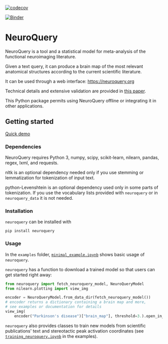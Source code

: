 [![codecov](https://codecov.io/gh/neuroquery/neuroquery/branch/main/graph/badge.svg)](https://codecov.io/gh/neuroquery/neuroquery) 

[![Binder](https://mybinder.org/badge_logo.svg)](https://mybinder.org/v2/gh/neuroquery/neuroquery.git/main?filepath=examples)

# NeuroQuery

NeuroQuery is a tool and a statistical model for meta-analysis of the functional
neuroimaging literature.

Given a text query, it can produce a brain map of the most relevant anatomical
structures according to the current scientific literature.

It can be used through a web interface: https://neuroquery.org

Technical details and extensive validation are provided in [this paper](https://elifesciences.org/articles/53385).

This Python package permits using NeuroQuery offline or integrating it in other
applications. 

## Getting started

[Quick demo](https://nbviewer.jupyter.org/github/neuroquery/neuroquery/blob/main/examples/minimal_example.ipynb)

### Dependencies

NeuroQuery requires Python 3, numpy, scipy, scikit-learn, nilearn, pandas,
regex, lxml, and requests.

nltk is an optional dependency needed only if you use stemming or lemmatization
for tokenization of input text.

python-Levenshtein is an optional dependency used only in some parts of
tokenization. If you use the vocabulary lists provided with `neuroquery` or in
`neuroquery_data` it is not needed.

### Installation

`neuroquery` can be installed with

```
pip install neuroquery
```

### Usage

In the `examples` folder, 
[`minimal_example.ipynb`](https://nbviewer.jupyter.org/github/neuroquery/neuroquery/blob/main/examples/minimal_example.ipynb)
shows basic usage of `neuroquery`.

`neuroquery` has a function to download a trained model so that users can get
started right away:

```python
from neuroquery import fetch_neuroquery_model, NeuroQueryModel
from nilearn.plotting import view_img

encoder = NeuroQueryModel.from_data_dir(fetch_neuroquery_model())
# encoder returns a dictionary containing a brain map and more,
# see examples or documentation for details
view_img(
    encoder("Parkinson's disease")["brain_map"], threshold=3.).open_in_browser()
```

`neuroquery` also provides classes to train new models from scientific
publications' text and stereotactic peak activation coordinates (see
[`training_neuroquery.ipynb`](https://nbviewer.jupyter.org/github/neuroquery/neuroquery/blob/main/examples/training_neuroquery.ipynb)
in the examples).

